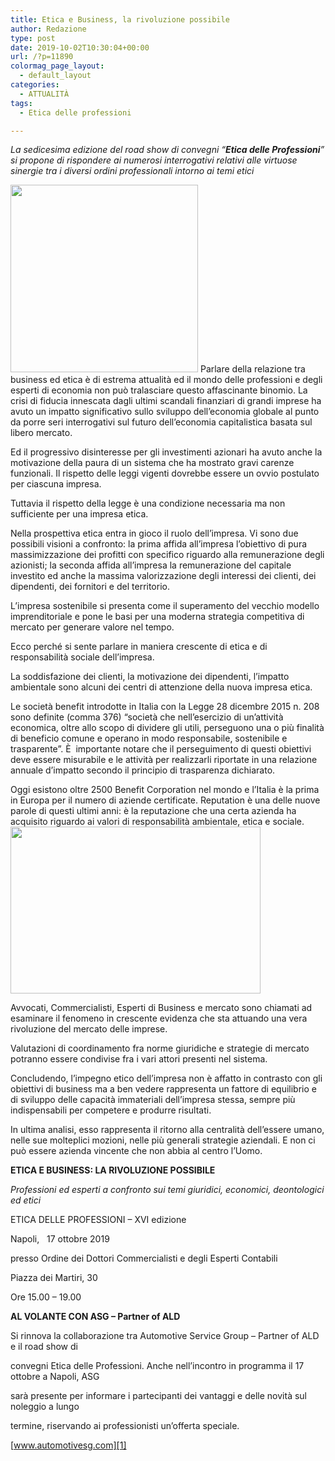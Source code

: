 ```yaml
---
title: Etica e Business, la rivoluzione possibile
author: Redazione
type: post
date: 2019-10-02T10:30:04+00:00
url: /?p=11890
colormag_page_layout:
  - default_layout
categories:
  - ATTUALITÀ
tags:
  - Etica delle professioni

---
```

_La sedicesima edizione del road show di convegni “**Etica delle Professioni**” si propone di rispondere ai numerosi interrogativi relativi alle virtuose sinergie tra i diversi ordini professionali intorno ai temi etici_

<img decoding="async" loading="lazy" class="size-medium wp-image-11891 alignleft" src="https://progressonline.it/wp-content/uploads/2019/09/keywords-2442435_1280-300x300.png" alt="" width="300" height="300" /> Parlare della relazione tra business ed etica è di estrema attualità ed il mondo delle professioni e degli esperti di economia non può tralasciare questo affascinante binomio. La crisi di fiducia innescata dagli ultimi scandali finanziari di grandi imprese ha avuto un impatto significativo sullo sviluppo dell&#8217;economia globale al punto da porre seri interrogativi sul futuro dell&#8217;economia capitalistica basata sul libero mercato.

Ed il progressivo disinteresse per gli investimenti azionari ha avuto anche la motivazione della paura di un sistema che ha mostrato gravi carenze funzionali. Il rispetto delle leggi vigenti dovrebbe essere un ovvio postulato per ciascuna impresa.

Tuttavia il rispetto della legge è una condizione necessaria ma non sufficiente per una impresa etica.

Nella prospettiva etica entra in gioco il ruolo dell&#8217;impresa. Vi sono due possibili visioni a confronto: la prima affida all&#8217;impresa l&#8217;obiettivo di pura massimizzazione dei profitti con specifico riguardo alla remunerazione degli azionisti; la seconda affida all&#8217;impresa la remunerazione del capitale investito ed anche la massima valorizzazione degli interessi dei clienti, dei dipendenti, dei fornitori e del territorio.

L&#8217;impresa sostenibile si presenta come il superamento del vecchio modello imprenditoriale e pone le basi per una moderna strategia competitiva di mercato per generare valore nel tempo.

Ecco perché si sente parlare in maniera crescente di etica e di responsabilità sociale dell&#8217;impresa.

La soddisfazione dei clienti, la motivazione dei dipendenti, l&#8217;impatto ambientale sono alcuni dei centri di attenzione della nuova impresa etica.

Le società benefit introdotte in Italia con la Legge 28 dicembre 2015 n. 208 sono definite (comma 376) “società che nell&#8217;esercizio di un&#8217;attività economica, oltre allo scopo di dividere gli utili, perseguono una o più finalità di beneficio comune e operano in modo responsabile, sostenibile e trasparente”. È  importante notare che il perseguimento di questi obiettivi deve essere misurabile e le attività per realizzarli riportate in una relazione annuale d&#8217;impatto secondo il principio di trasparenza dichiarato.

Oggi esistono oltre 2500 Benefit Corporation nel mondo e l&#8217;Italia è la prima in Europa per il numero di aziende certificate. Reputation è una delle nuove parole di questi ultimi anni: è la reputazione che una certa azienda ha acquisito riguardo ai valori di responsabilità ambientale, etica e sociale.<img decoding="async" loading="lazy" class="alignright wp-image-11892" src="https://progressonline.it/wp-content/uploads/2019/09/meeting-business-936059_1280-300x200.jpg" alt="" width="400" height="267" />

Avvocati, Commercialisti, Esperti di Business e mercato sono chiamati ad esaminare il fenomeno in crescente evidenza che sta attuando una vera rivoluzione del mercato delle imprese.

Valutazioni di coordinamento fra norme giuridiche e strategie di mercato potranno essere condivise fra i vari attori presenti nel sistema.

Concludendo, l&#8217;impegno etico dell&#8217;impresa non è affatto in contrasto con gli obiettivi di business ma a ben vedere rappresenta un fattore di equilibrio e di sviluppo delle capacità immateriali dell&#8217;impresa stessa, sempre più indispensabili per competere e produrre risultati.

In ultima analisi, esso rappresenta il ritorno alla centralità dell&#8217;essere umano, nelle sue molteplici mozioni, nelle più generali strategie aziendali. E non ci può essere azienda vincente che non abbia al centro l&#8217;Uomo.

**ETICA E BUSINESS: LA RIVOLUZIONE POSSIBILE**

_Professioni ed esperti a confronto sui temi giuridici, economici, deontologici ed etici_

ETICA DELLE PROFESSIONI &#8211; XVI edizione

Napoli,   17 ottobre 2019

presso Ordine dei Dottori Commercialisti e degli Esperti Contabili

Piazza dei Martiri, 30

Ore 15.00 – 19.00

**AL VOLANTE CON ASG – Partner of ALD**

Si rinnova la collaborazione tra Automotive Service Group – Partner of ALD e il road show di

convegni Etica delle Professioni. Anche nell&#8217;incontro in programma il 17 ottobre a Napoli, ASG

sarà presente per informare i partecipanti dei vantaggi e delle novità sul noleggio a lungo

termine, riservando ai professionisti un&#8217;offerta speciale.

[www.automotivesg.com][1]

 [1]: https://www.automotivesg.com